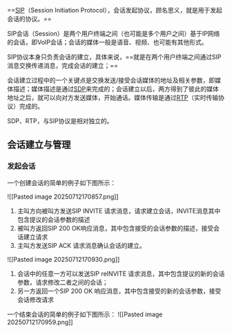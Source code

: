 ==[SIP](https://zhida.zhihu.com/search?content_id=185148070&content_type=Article&match_order=1&q=SIP&zhida_source=entity)（Session Initiation Protocol），会话发起协议，顾名思义，就是用于发起会话的协议。==

SIP会话（Session）是两个用户终端之间（也可能是多个用户之间）基于IP网络的会话，即VoIP会话；会话的媒体一般是语音、视频、也可能有其他形式。

SIP协议本身只负责会话的建立，具体来说，==就是在两个用户终端之间通过SIP消息交换传递消息，完成会话的建立；==

会话建立过程中的一个关键点是交换发送/接受会话媒体的地址及相关参数，即媒体描述；媒体描述是通过[SDP](https://zhida.zhihu.com/search?content_id=185148070&content_type=Article&match_order=1&q=SDP&zhida_source=entity)来完成的；会话建立以后，两方得到了彼此的媒体地址之后，就可以向对方发送媒体，开始通话。媒体传输是通过[RTP](https://zhida.zhihu.com/search?content_id=185148070&content_type=Article&match_order=1&q=RTP&zhida_source=entity)（实时传输协议）完成的。

SDP、RTP，与SIP协议是相对独立的。

## 会话建立与管理

### 发起会话

一个创建会话的简单的例子如下图所示：

![[Pasted image 20250712170857.png]]

1. 主叫方向被叫方发送SIP INVITE 请求消息，请求建立会话，INVITE消息其中包含提议的会话参数的描述
2. 被叫方返回SIP 200 OK响应消息，其中包含接受的会话参数的描述，接受会话建立请求
3. 主叫方发送SIP ACK 请求消息确认会话的建立。

![[Pasted image 20250712170930.png]]

1. 会话中的任意一方可以发送SIP reINVITE 请求消息，其中包含提议的新的会话参数，请求修改二者之间的会话；
2. 另一方返回一个SIP 200 OK 响应消息，其中包含接受的新的会话参数，接受会话修改请求

一个结束会话的简单的例子如下图所示：
![[Pasted image 20250712170959.png]]